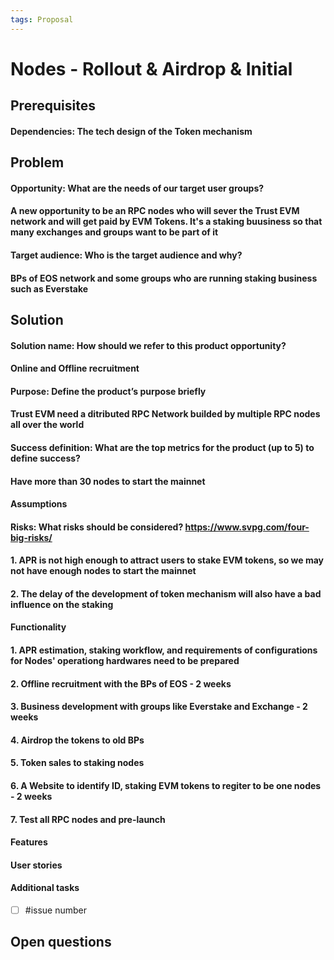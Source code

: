 ```yaml
---
tags: Proposal
---
```


# Nodes - Rollout & Airdrop & Initial

## Prerequisites
#### Dependencies: The tech design of the Token mechanism

## Problem

#### Opportunity: What are the needs of our target user groups?
#### A new opportunity to be an RPC nodes who will sever the Trust EVM network and will get paid by EVM Tokens. It's a staking buusiness so that many exchanges and groups want to be part of it

#### Target audience: Who is the target audience and why? 
#### BPs of EOS network and some groups who are running staking business such as Everstake


## Solution

#### Solution name: How should we refer to this product opportunity?
#### Online and Offline recruitment

#### Purpose: Define the product’s purpose briefly
#### Trust EVM need a ditributed RPC Network builded by multiple RPC nodes all over the world

#### Success definition: What are the top metrics for the product (up to 5) to define success?
#### Have more than 30 nodes to start the mainnet

#### Assumptions

#### Risks: What risks should be considered? https://www.svpg.com/four-big-risks/
#### 1. APR is not high enough to attract users to stake EVM tokens, so we may not have enough nodes to start the mainnet
#### 2. The delay of the development of token mechanism will also have a bad influence on the staking


#### Functionality
#### 1. APR estimation, staking workflow, and requirements of configurations for Nodes'  operationg hardwares need to be prepared
#### 2. Offline recruitment with the BPs of EOS - 2 weeks
#### 3. Business development with groups like Everstake and Exchange - 2 weeks
#### 4. Airdrop the tokens to old BPs
#### 5. Token sales to staking nodes
#### 6. A Website to identify ID, staking EVM tokens to regiter to be one nodes - 2 weeks
#### 7. Test all RPC nodes and pre-launch

#### Features
#### User stories
#### Additional tasks
- [ ] #issue number

## Open questions
